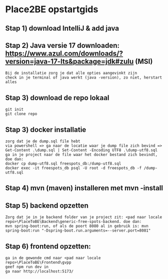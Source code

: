 # Place2BE opstartgids
## Stap 1) download IntelliJ & add java 
## Stap 2) Java versie 17 downloaden: https://www.azul.com/downloads/?version=java-17-lts&package=jdk#zulu (MSI)
	Bij de installatie zorg je dat alle opties aangevinkt zijn 
	check in je terminal of java werkt (java -version), zo niet, herstart alles 
## Stap 3) download de repo lokaal
	git init
	git clone repo
## Stap 3) docker installatie 
	zorg dat je de dump.sql file hebt 
	via powershell => ga naar de locatie waar je dump file zich bevind => Get-Content .\dump.sql | Set-Content -Encoding UTF8 .\dump-utf8.sql
	ga in je project naar de file waar het docker bestand zich bevindt, doe dan: 
	docker cp dump-utf8.sql freespots_db:/dump-utf8.sql
	docker exec -it freespots_db psql -U root -d freespots_db -f /dump-utf8.sql
## Stap 4) mvn (maven) installeren met mvn -install
## Stap 5) backend opzetten
	Zorg dat je in je backend folder van je project zit: <pad naar locale repo>\PlaceToBE\Backend\generic-free-spots-backend. doe dan: 
	mvn spring-boot:run, of als de poort 8080 al in gebruik is: mvn spring-boot:run "-Dspring-boot.run.arguments=--server.port=8081"
## Stap 6) frontend opzetten:
	ga in de gewonde cmd naar <pad naar locale repo>\PlaceToBE\Frontend\gvpp
	geef npm run dev in
	ga naar http://localhost:5173/
